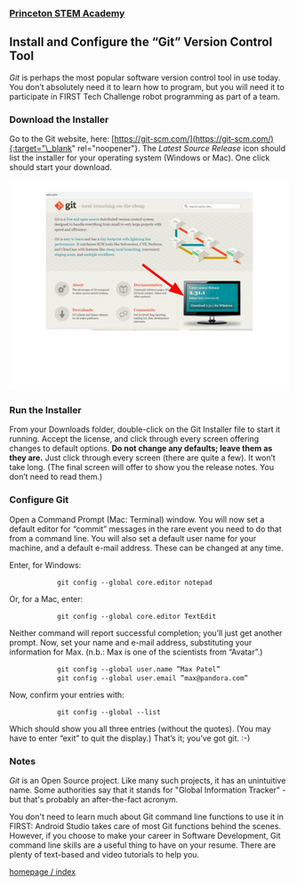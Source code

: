 ### [Princeton STEM Academy](../../index.md)

## Install and Configure the “Git” Version Control Tool

_Git_ is perhaps the most popular software version control tool in use today.  You don’t absolutely need it to learn how to program, but you will need it to participate in FIRST Tech Challenge robot programming as part of a team.

### Download the Installer

Go to the Git website, here: [https://git-scm.com/](https://git-scm.com/){:target="\_blank" rel="noopener"}.  The _Latest Source Release_ icon should list the installer for your operating system (Windows or Mac).  One click should start your download.

![Git Home Page](/media/git_home.jpg)

### Run the Installer

From your Downloads folder, double-click on the Git Installer file to start it running.  Accept the license, and click through every screen offering changes to default options.  **Do not change any defaults; leave them as they are.**  Just click through every screen (there are quite a few).  It won’t take long.  (The final screen will offer to show you the release notes.  You don’t need to read them.)

### Configure Git

Open a Command Prompt (Mac: Terminal) window.  You will now set a default editor for “commit” messages in the rare event you need to do that from a command line.  You will also set a default user name for your machine, and a default e-mail address.  These can be changed at any time.

Enter, for Windows:

                git config --global core.editor notepad
                

Or, for a Mac, enter:

                git config --global core.editor TextEdit

Neither command will report successful completion; you’ll just get another prompt.  Now, set your name and e-mail address, substituting your information for Max.  (n.b.: Max is one of the scientists from “Avatar”.)

                git config --global user.name ”Max Patel”
                git config --global user.email ”max@pandora.com”

Now, confirm your entries with:

                git config --global --list

Which should show you all three entries (without the quotes).  (You may have to enter “exit” to quit the display.)  That’s it; you’ve got git.  :-)

### Notes

_Git_ is an Open Source project.  Like many such projects, it has an unintuitive name.
Some authorities say that it stands for "Global Information Tracker" - but that's probably an after-the-fact acronym.

You don't need to learn much about Git command line functions to use it in FIRST: Android Studio takes care of most Git functions behind the scenes.
However, if you choose to make your career in Software Development, Git command line skills are a useful thing to have on your resume.
There are plenty of text-based and video tutorials to help you.

[homepage / index](../../index.md)
